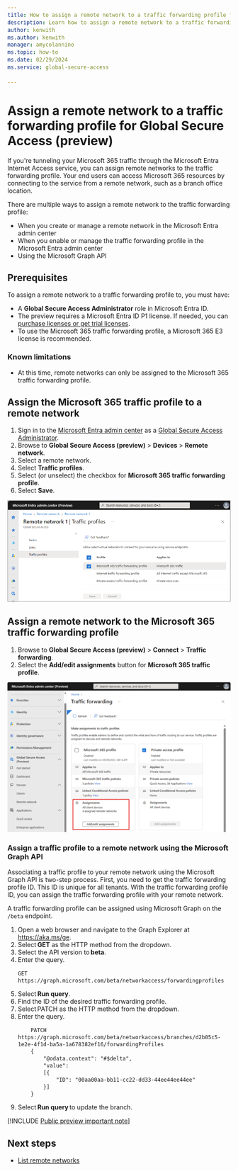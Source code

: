 ```yaml
---
title: How to assign a remote network to a traffic forwarding profile for Global Secure Access (preview)
description: Learn how to assign a remote network to a traffic forwarding profile for Global Secure Access (preview).
author: kenwith
ms.author: kenwith
manager: amycolannino
ms.topic: how-to
ms.date: 02/29/2024
ms.service: global-secure-access

---
```

# Assign a remote network to a traffic forwarding profile for Global Secure Access (preview)

If you're tunneling your Microsoft 365 traffic through the Microsoft Entra Internet Access service, you can assign remote networks to the traffic forwarding profile. Your end users can access Microsoft 365 resources by connecting to the service from a remote network, such as a branch office location.

There are multiple ways to assign a remote network to the traffic forwarding profile:

- When you create or manage a remote network in the Microsoft Entra admin center
- When you enable or manage the traffic forwarding profile in the Microsoft Entra admin center
- Using the Microsoft Graph API

## Prerequisites 

To assign a remote network to a traffic forwarding profile to, you must have:

- A **Global Secure Access Administrator** role in Microsoft Entra ID. 
- The preview requires a Microsoft Entra ID P1 license. If needed, you can [purchase licenses or get trial licenses](https://aka.ms/azureadlicense).
- To use the Microsoft 365 traffic forwarding profile, a Microsoft 365 E3 license is recommended.

### Known limitations

- At this time, remote networks can only be assigned to the Microsoft 365 traffic forwarding profile.

## Assign the Microsoft 365 traffic profile to a remote network

1. Sign in to the [Microsoft Entra admin center](https://entra.microsoft.com) as a [Global Secure Access Administrator](/azure/active-directory/roles/permissions-reference#global-secure-access-administrator).
1. Browse to **Global Secure Access (preview)** > **Devices** > **Remote network**.
1. Select a remote network. 
1. Select **Traffic profiles**. 
1. Select (or unselect) the checkbox for **Microsoft 365 traffic forwarding profile**. 
1. Select **Save**.

![Screenshot of the traffic profiles in Remote networks.](media/how-to-assign-traffic-profile-to-remote-network/remote-network-traffic-profile.png)

## Assign a remote network to the Microsoft 365 traffic forwarding profile

1. Browse to **Global Secure Access (preview)** > **Connect** > **Traffic forwarding**.
1. Select the **Add/edit assignments** button for **Microsoft 365 traffic profile**. 

![Screenshot of the add/edit assignment button on the Microsoft 365 traffic profile.](media/how-to-assign-traffic-profile-to-remote-network/microsoft-365-traffic-profile-remote-network-button.png)

### Assign a traffic profile to a remote network using the Microsoft Graph API

Associating a traffic profile to your remote network using the Microsoft Graph API is two-step process. First, you need to get the traffic forwarding profile ID. This ID is unique for all tenants. With the traffic forwarding profile ID, you can assign the traffic forwarding profile with your remote network. 

A traffic forwarding profile can be assigned using Microsoft Graph on the `/beta` endpoint.
 
1. Open a web browser and navigate to the Graph Explorer at https://aka.ms/ge.
1. Select **GET** as the HTTP method from the dropdown. 
1. Select the API version to **beta**. 
1. Enter the query.
    ```
    GET https://graph.microsoft.com/beta/networkaccess/forwardingprofiles 
    ```
1. Select **Run query**. 
1. Find the ID of the desired traffic forwarding profile. 
1. Select PATCH as the HTTP method from the dropdown. 
1. Enter the query.
    ```
        PATCH https://graph.microsoft.com/beta/networkaccess/branches/d2b05c5-1e2e-4f1d-ba5a-1a678382ef16/forwardingProfiles
        {
            "@odata.context": "#$delta",
            "value":
            [{
                "ID": "00aa00aa-bb11-cc22-dd33-44ee44ee44ee"
            }]
        }
    ```
1. Select **Run query** to update the branch. 

[!INCLUDE [Public preview important note](./includes/public-preview-important-note.md)]

## Next steps
- [List remote networks](how-to-list-remote-networks.md)
